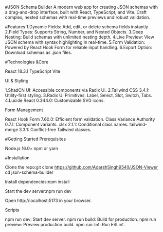 #JSON Schema Builder
A modern web app for creating JSON schemas with a drag-and-drop interface, built with React, TypeScript, and Vite. Craft complex, nested schemas with real-time previews and robust validation.


#Features
1.Dynamic Fields: Add, edit, or delete schema fields instantly
2.Field Types: Supports String, Number, and Nested Objects.
3.Deep Nesting: Build schemas with unlimited nesting depth.
4.Live Preview: View JSON schema with syntax highlighting in real-time.
5.Form Validation: Powered by React Hook Form for reliable input handling.
6.Export Option: Download schemas as .json files.


#Technologies &Core

React 18.3.1
TypeScript 
Vite 

UI & Styling

1.ShadCN UI: Accessible components via Radix UI.
2.Tailwind CSS 3.4.1: Utility-first styling.
3.Radix UI Primitives: Label, Select, Slot, Switch, Tabs.
4.Lucide React 0.344.0: Customizable SVG icons.

Form Management

React Hook Form 7.60.0: Efficient form validation.
Class Variance Authority 0.7.1: Component variants.
clsx 2.1.1: Conditional class names.
tailwind-merge 3.3.1: Conflict-free Tailwind classes.


#Getting Started
Prerequisites

Node.js 16.0+
npm or yarn

#Installation

Clone the repo:git clone https://github.com/AdarshSingh9540/JSON-Viewer
cd json-schema-builder


Install dependencies:npm install


Start the dev server:npm run dev


Open http://localhost:5173 in your browser.

Scripts

npm run dev: Start dev server.
npm run build: Build for production.
npm run preview: Preview production build.
npm run lint: Run ESLint.
